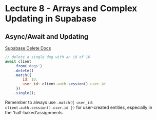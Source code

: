 # Lecture 8 - Arrays and Complex Updating in Supabase

## Async/Await and Updating

[Supabase Delete Docs](https://supabase.com/docs/reference/javascript/update)

```js
// delete a single dog with an id of 10
await client
    .from('dogs')
    .delete()
    .match({ 
        id: 10,
        user_id: client.auth.session().user.id
     })
    .single();
```


Remember to always use `.match({ user_id: client.auth.session().user.id })`  for user-created entities, especially in the 'half-baked'assignments.